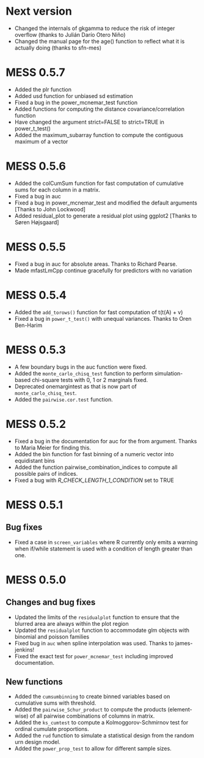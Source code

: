 # Next version

*   Changed the internals of gkgamma to reduce the risk of integer overflow (thanks to Julián Darío Otero Niño)
*   Changed the manual page for the age() function to reflect what it is actually doing (thanks to sfn-mes)

# MESS 0.5.7

*   Added the plr function
*   Added usd function for unbiased sd estimation
*   Fixed a bug in the power_mcnemar_test function
*   Added functions for computing the distance covariance/correlation function
*   Have changed the argument strict=FALSE to strict=TRUE in power_t_test()
*   Added the maximum_subarray function to compute the contiguous maximum of a vector

# MESS 0.5.6

*   Added the colCumSum function for fast computation of cumulative sums for each column in a matrix.
*   Fixed a bug in auc 
*   Fixed a bug in power_mcnemar_test and modified the default arguments [Thanks to John Lockwood]
*   Added residual_plot to generate a residual plot using ggplot2 [Thanks to Søren Højsgaard]

# MESS 0.5.5

*   Fixed a bug in auc for absolute areas. Thanks to Richard Pearse.
*   Made mfastLmCpp continue gracefully for predictors with no variation

# MESS 0.5.4

*   Added the `add_torows()` function for fast computation of t(t(A) + v)
*   Fixed a bug in `power_t_test()` with unequal variances. Thanks to Oren Ben-Harim

# MESS 0.5.3

*   A few boundary bugs in the auc function were fixed.
*   Added the `monte_carlo_chisq_test` function to perform simulation-based chi-square tests with 0, 1 or 2 marginals fixed.
*   Deprecated onemargintest as that is now part of `monte_carlo_chisq_test`.
*   Added the `pairwise.cor.test` function.

# MESS 0.5.2

*   Fixed a bug in the documentation for auc for the from argument. Thanks to Maria Meier for finding this.
*   Added the bin function for fast binning of a numeric vector into equidistant bins
*   Added the function pairwise_combination_indices to compute all possible pairs of indices.
*   Fixed a bug with _R_CHECK_LENGTH_1_CONDITION_ set to TRUE

# MESS 0.5.1

## Bug fixes

*  Fixed a case in `screen_variables` where R currently only emits a
   warning when if/while statement is used with a condition of length
   greater than one.


# MESS 0.5.0

## Changes and bug fixes

*  Updated the limits of the `residualplot` function to ensure that the blurred area are always within the plot region
*  Updated the `residualplot` function to accommodate glm objects with binomial and poisson families
*  Fixed bug in `auc` when spline interpolation was used. Thanks to james-jenkins!
*  Fixed the exact test for `power_mcnemar_test` including improved documentation.


## New functions

*  Added the `cumsumbinning` to create binned variables based on cumulative sums with threshold.
*  Added the `pairwise_Schur_product` to compute the products (element-wise) of all pairwise combinations of columns in matrix.
*  Added the `ks_cumtest` to compute a Kolmoggorov-Schmirnov test for ordinal cumulate proportions.
*  Added the `rud` function to simulate a statistical design from the random urn design model.
*  Added the `power_prop_test` to allow for different sample sizes.

